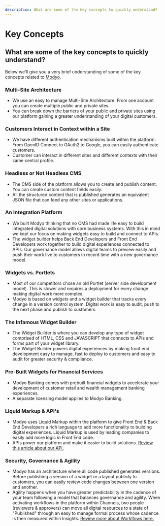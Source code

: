 ```yaml
---
description: What are some of the key concepts to quickly understand?
---
```


# Key Concepts

## What are some of the key concepts to quickly understand?

Below we'll give you a very brief understanding of some of the key concepts related to [Modyo](https://www.modyo.com/).

### Multi-Site Architecture

* We use an easy to manage Multi-Site Architecture. From one account you can create multiple public and private sites.
* You can break down the barriers of your public and private sites using our platform gaining a greater understanding of your digital customers. 

### Customers Interact in Context within a Site

* We have different authentication mechanisms built within the platform. From OpenID Connect to OAuth2 to Google, you can easily authenticate customers. 
* Customer can interact in different sites and different contexts with their same central profile.

### Headless or Not Headless CMS

* The CMS side of the platform allows you to create and publish content. You can create custom content fields easily. 
* All the structured content that is published generates an equivalent JSON file that can feed any other sites or applications. 

### An Integration Platform

* We built Modyo thinking that no CMS had made life easy to build integrated digital solutions with core business systems. With this in mind we kept our focus on making widgets easy to build and connect to APIs.
* The widget builder helps Back End Developers and Front End Developers work together to build digital experiences connected to APIs. Our governance model allows digital teams to preview easily and push their work live to customers in record time with a new governance model. 

### Widgets vs. Portlets

* Most of our competitors chose an old Portlet \(server side development model\). This is slower and requires a deployment for every change making digital work more complex.
* Modyo is based on widgets and a widget builder that tracks every change in a version control system. Digital work is easy to audit, push to the next phase and publish to customers. 

### The Infamous Widget Builder

* The Widget Builder is where you can develop any type of widget comprised of HTML, CSS and JAVASCRIPT that connects to APIs and forms part of your widget library.
* The Widget Builder powers digital experiences by making front end development easy to manage, fast to deploy to customers and easy to audit for greater security & compliance. 

### Pre-Built Widgets for Financial Services

* Modyo Banking comes with prebuilt financial widgets to accelerate your development of customer retail and wealth management banking experiences.
* A separate licensing model applies to Modyo Banking. 

### Liquid Markup & API's 

* Modyo uses Liquid Markup within the platform to give Front End & Back End Developers a rich language to add more functionality to building digital experiences. Liquid Markup is used by leading companies to easily add more logic in Front End code.
* APIs power our platform and make it easier to build solutions. [Review this article about our API.](https://support.modyo.com/hc/en-us/articles/115003559611-Using-the-Modyo-API) 

### Security, Governance & Agility

* Modyo has an architecture where all code published generates versions. Before publishing a version of a widget or a layout publicly to customers, you can easily review code changes between one version and another.
* Agility happens when you have greater predictability in the cadence of your team following a model that balances governance and agility. When activating workflows in the platform within Channels, two people \(reviewers & approvers\) can move all digital resources to a state of "Published" through an easy to manage formal process whose cadence is then measured within Insights. [Review more about Workflows here. ](https://support.modyo.com/hc/en-us/articles/360006604412)

